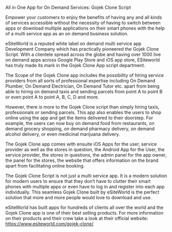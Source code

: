 All in One App for On Demand Services: Gojek Clone Script

Empower your customers to enjoy the benefits of having any and all kinds of services accessible without the necessity of having to switch between apps or download multiple applications on their smart phones with the help of a multi service app as an on demand business solution. 

eSiteWorld is a reputed white label on demand multi service app Development Company which has practically pioneered the Gojek Clone Script. With a clientele spread across the globe and having over 1000 live on demand apps across Google Play Store and iOS app store, ESiteworld has truly made its mark in the Gojek Clone App script department. 

The Scope of the Gojek Clone app includes the possibility of hiring service providers from all sorts of professional expertise including On Demand Plumber, On Demand Electrician, On Demand Tutor etc. apart from being able to hiring on demand taxis and sending parcels from point A to point B or even point A to point A, B, C, D and more. 

However, there is more to the Gojek Clone script than simply hiring taxis, professionals or sending parcels. This app also enables the users to shop online using the app and get the items delivered to their doorstep. For example, the users can now buy on demand food from restaurants, on demand grocery shopping, on demand pharmacy delivery, on demand alcohol delivery, or even medicinal marijuana delivery. 

The Gojek Clone app comes with ensuite iOS Apps for the user, service provider as well as the stores in question, the Android App for the User, the service provider, the stores in questions, the admin panel for the app owner, the panel for the stores, the website that offers information on the brand apart from facilitating online booking. 

The Gojek Clone Script is not just a multi service app. It is a modern solution for modern users to ensure that they don’t have to clutter their smart phones with multiple apps or even have to log in and register into each app individually. This seamless Gojek Clone built by eSiteWorld is the perfect solution that more and more people would love to download and use.

eSiteWorld has built apps for hundreds of clients all over the world and the Gojek Clone app is one of their best selling products. For more information on their products and their crew take a look at their official website: https://www.esiteworld.com/gojek-clone/
